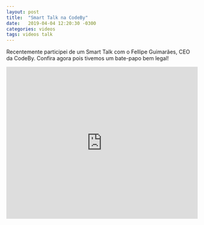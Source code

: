 ```yaml
---
layout: post
title:  "Smart Talk na CodeBy"
date:   2019-04-04 12:20:30 -0300
categories: videos
tags: videos talk
---
```


Recentemente participei de um Smart Talk com o Fellipe Guimarães, CEO da CodeBy. Confira agora pois tivemos um bate-papo bem legal!

<iframe width="100%" height="400" src="https://www.youtube.com/embed/nq0_fwdLYAk" frameborder="0" allow="accelerometer; autoplay; encrypted-media; gyroscope; picture-in-picture" allowfullscreen></iframe>